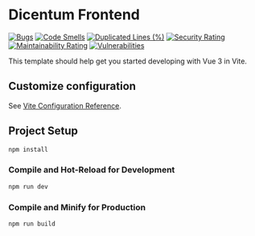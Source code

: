 # Dicentum Frontend

[![Bugs](https://sonarcloud.io/api/project_badges/measure?project=Dicentum_dicentum-frontend&metric=bugs)](https://sonarcloud.io/summary/new_code?id=Dicentum_dicentum-frontend) [![Code Smells](https://sonarcloud.io/api/project_badges/measure?project=Dicentum_dicentum-frontend&metric=code_smells)](https://sonarcloud.io/summary/new_code?id=Dicentum_dicentum-frontend) [![Duplicated Lines (%)](https://sonarcloud.io/api/project_badges/measure?project=Dicentum_dicentum-frontend&metric=duplicated_lines_density)](https://sonarcloud.io/summary/new_code?id=Dicentum_dicentum-frontend) [![Security Rating](https://sonarcloud.io/api/project_badges/measure?project=Dicentum_dicentum-frontend&metric=security_rating)](https://sonarcloud.io/summary/new_code?id=Dicentum_dicentum-frontend) [![Maintainability Rating](https://sonarcloud.io/api/project_badges/measure?project=Dicentum_dicentum-frontend&metric=sqale_rating)](https://sonarcloud.io/summary/new_code?id=Dicentum_dicentum-frontend) [![Vulnerabilities](https://sonarcloud.io/api/project_badges/measure?project=Dicentum_dicentum-frontend&metric=vulnerabilities)](https://sonarcloud.io/summary/new_code?id=Dicentum_dicentum-frontend)

This template should help get you started developing with Vue 3 in Vite.

## Customize configuration

See [Vite Configuration Reference](https://vitejs.dev/config/).

## Project Setup

```sh
npm install
```

### Compile and Hot-Reload for Development

```sh
npm run dev
```

### Compile and Minify for Production

```sh
npm run build
```
